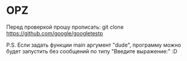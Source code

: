 # OPZ

Перед проверкой прошу прописать: git clone https://github.com/google/googletestp

P.S. Если задать функции main аргумент "dude", программу можно будет запустить без сообщений по типу "Введите выражение:" :D
